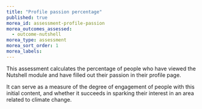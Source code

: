 ```yaml
---
title: "Profile passion percentage"
published: true
morea_id: assessment-profile-passion
morea_outcomes_assessed:
  - outcome-nutshell
morea_type: assessment
morea_sort_order: 1
morea_labels:
---
```


This assessment calculates the percentage of people who have viewed the Nutshell module and have filled out their passion in their profile page.

It can serve as a measure of the degree of engagement of people with this initial content, and whether it succeeds in sparking their interest in an area related to climate change.

